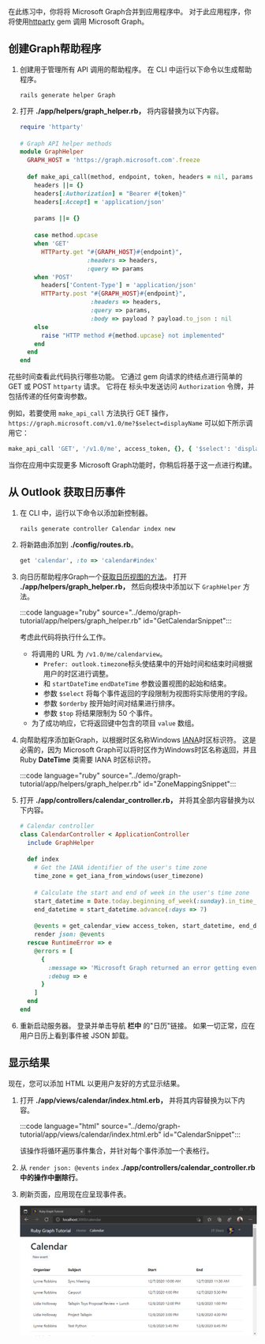 <!-- markdownlint-disable MD002 MD041 -->

在此练习中，你将将 Microsoft Graph合并到应用程序中。 对于此应用程序，你将使用[httparty](https://github.com/jnunemaker/httparty) gem 调用 Microsoft Graph。

## <a name="create-a-graph-helper"></a>创建Graph帮助程序

1. 创建用于管理所有 API 调用的帮助程序。 在 CLI 中运行以下命令以生成帮助程序。

    ```Shell
    rails generate helper Graph
    ```

1. 打开 **./app/helpers/graph_helper.rb，** 将内容替换为以下内容。

    ```ruby
    require 'httparty'

    # Graph API helper methods
    module GraphHelper
      GRAPH_HOST = 'https://graph.microsoft.com'.freeze

      def make_api_call(method, endpoint, token, headers = nil, params = nil, payload = nil)
        headers ||= {}
        headers[:Authorization] = "Bearer #{token}"
        headers[:Accept] = 'application/json'

        params ||= {}

        case method.upcase
        when 'GET'
          HTTParty.get "#{GRAPH_HOST}#{endpoint}",
                       :headers => headers,
                       :query => params
        when 'POST'
          headers['Content-Type'] = 'application/json'
          HTTParty.post "#{GRAPH_HOST}#{endpoint}",
                        :headers => headers,
                        :query => params,
                        :body => payload ? payload.to_json : nil
        else
          raise "HTTP method #{method.upcase} not implemented"
        end
      end
    end
    ```

花些时间查看此代码执行哪些功能。 它通过 gem 向请求的终结点进行简单的 GET 或 POST `httparty` 请求。 它将在 标头中发送访问 `Authorization` 令牌，并包括传递的任何查询参数。

例如，若要使用 `make_api_call` 方法执行 GET 操作， `https://graph.microsoft.com/v1.0/me?$select=displayName` 可以如下所示调用它：

```ruby
make_api_call 'GET', '/v1.0/me', access_token, {}, { '$select': 'displayName' }
```

当你在应用中实现更多 Microsoft Graph功能时，你稍后将基于这一点进行构建。

## <a name="get-calendar-events-from-outlook"></a>从 Outlook 获取日历事件

1. 在 CLI 中，运行以下命令以添加新控制器。

    ```Shell
    rails generate controller Calendar index new
    ```

1. 将新路由添加到 **./config/routes.rb**。

    ```ruby
    get 'calendar', :to => 'calendar#index'
    ```

1. 向日历帮助程序Graph一个[获取日历视图的方法](https://docs.microsoft.com/graph/api/calendar-list-calendarview?view=graph-rest-1.0)。 打开 **./app/helpers/graph_helper.rb，** 然后向模块中添加以下 `GraphHelper` 方法。

    :::code language="ruby" source="../demo/graph-tutorial/app/helpers/graph_helper.rb" id="GetCalendarSnippet":::

    考虑此代码将执行什么工作。

    - 将调用的 URL 为 `/v1.0/me/calendarview`。
        - `Prefer: outlook.timezone`标头使结果中的开始时间和结束时间根据用户的时区进行调整。
        - 和 `startDateTime` `endDateTime` 参数设置视图的起始和结束。
        - 参数 `$select` 将每个事件返回的字段限制为视图将实际使用的字段。
        - 参数 `$orderby` 按开始时间对结果进行排序。
        - 参数 `$top` 将结果限制为 50 个事件。
    - 为了成功响应，它将返回键中包含的项目 `value` 数组。

1. 向帮助程序添加新Graph，以根据时区名称Windows [IANA](https://www.iana.org/time-zones)时区标识符。 这是必需的，因为 Microsoft Graph可以将时区作为Windows时区名称返回，并且 Ruby **DateTime** 类需要 IANA 时区标识符。

    :::code language="ruby" source="../demo/graph-tutorial/app/helpers/graph_helper.rb" id="ZoneMappingSnippet":::

1. 打开 **./app/controllers/calendar_controller.rb，** 并将其全部内容替换为以下内容。

    ```ruby
    # Calendar controller
    class CalendarController < ApplicationController
      include GraphHelper

      def index
        # Get the IANA identifier of the user's time zone
        time_zone = get_iana_from_windows(user_timezone)

        # Calculate the start and end of week in the user's time zone
        start_datetime = Date.today.beginning_of_week(:sunday).in_time_zone(time_zone).to_time
        end_datetime = start_datetime.advance(:days => 7)

        @events = get_calendar_view access_token, start_datetime, end_datetime, user_timezone || []
        render json: @events
      rescue RuntimeError => e
        @errors = [
          {
            :message => 'Microsoft Graph returned an error getting events.',
            :debug => e
          }
        ]
      end
    end
    ```

1. 重新启动服务器。 登录并单击导航 **栏中** 的"日历"链接。 如果一切正常，应在用户日历上看到事件被 JSON 卸载。

## <a name="display-the-results"></a>显示结果

现在，您可以添加 HTML 以更用户友好的方式显示结果。

1. 打开 **./app/views/calendar/index.html.erb，** 并将其内容替换为以下内容。

    :::code language="html" source="../demo/graph-tutorial/app/views/calendar/index.html.erb" id="CalendarSnippet":::

    该操作将循环遍历事件集合，并针对每个事件添加一个表格行。

1. 从 `render json: @events` `index` **./app/controllers/calendar_controller.rb 中的操作中删除行**。

1. 刷新页面，应用现在应呈现事件表。

    ![事件表的屏幕截图](./images/add-msgraph-01.png)
